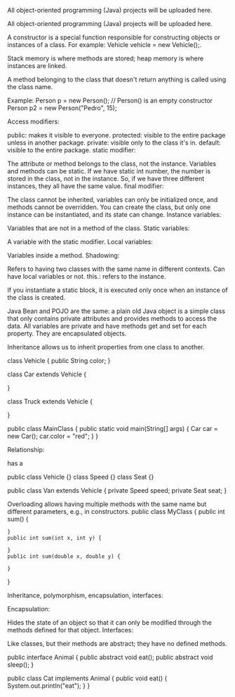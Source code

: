 All object-oriented programming (Java) projects will be uploaded here.

All object-oriented programming (Java) projects will be uploaded here.

A constructor is a special function responsible for constructing objects or instances of a class. For example: Vehicle vehicle = new Vehicle();.

Stack memory is where methods are stored; heap memory is where instances are linked.

A method belonging to the class that doesn't return anything is called using the class name.

Example:
Person p = new Person(); // Person() is an empty constructor
Person p2 = new Person("Pedro", 15);

Access modifiers:

public: makes it visible to everyone.
protected: visible to the entire package unless in another package.
private: visible only to the class it's in.
default: visible to the entire package.
static modifier:

The attribute or method belongs to the class, not the instance.
Variables and methods can be static.
If we have static int number, the number is stored in the class, not in the instance. So, if we have three different instances, they all have the same value.
final modifier:

The class cannot be inherited, variables can only be initialized once, and methods cannot be overridden.
You can create the class, but only one instance can be instantiated, and its state can change.
Instance variables:

Variables that are not in a method of the class.
Static variables:

A variable with the static modifier.
Local variables:

Variables inside a method.
Shadowing:

Refers to having two classes with the same name in different contexts.
Can have local variables or not.
this.: refers to the instance.

If you instantiate a static block, it is executed only once when an instance of the class is created.

Java Bean and POJO are the same: a plain old Java object is a simple class that only contains private attributes and provides methods to access the data. All variables are private and have methods get and set for each property. They are encapsulated objects.

Inheritance allows us to inherit properties from one class to another.

class Vehicle {
    public String color;
}

class Car extends Vehicle {

}

class Truck extends Vehicle {

}

public class MainClass {
    public static void main(String[] args) {
        Car car = new Car();
        car.color = "red";
    }
}


Relationship:

has a

public class Vehicle {}
class Speed {}
class Seat {}

public class Van extends Vehicle {
    private Speed speed;
    private Seat seat;
}


Overloading allows having multiple methods with the same name but different parameters, e.g., in constructors.
public class MyClass {
    public int sum() {

    }
    public int sum(int x, int y) {

    }
    public int sum(double x, double y) {

    }
}

Inheritance, polymorphism, encapsulation, interfaces:

Encapsulation:

Hides the state of an object so that it can only be modified through the methods defined for that object.
Interfaces:

Like classes, but their methods are abstract; they have no defined methods.

public interface Animal {
    public abstract void eat();
    public abstract void sleep();
}

public class Cat implements Animal {
    public void eat() {
        System.out.println("eat");
    }
}

